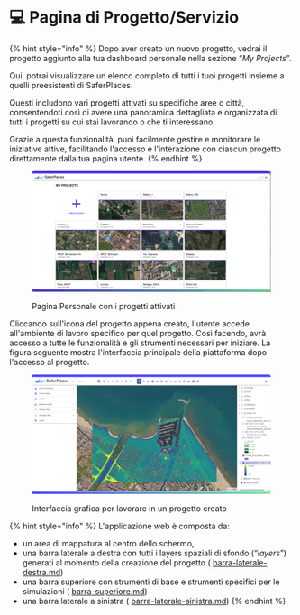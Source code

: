 # 💻 Pagina di Progetto/Servizio

{% hint style="info" %}
Dopo aver creato un nuovo progetto, vedrai il progetto aggiunto alla tua dashboard personale nella sezione “_My Projects_”.&#x20;

Qui, potrai visualizzare un elenco completo di tutti i tuoi progetti insieme a quelli preesistenti di SaferPlaces.&#x20;

Questi includono vari progetti attivati su specifiche aree o città, consentendoti così di avere una panoramica dettagliata e organizzata di tutti i progetti su cui stai lavorando o che ti interessano.

&#x20;Grazie a questa funzionalità, puoi facilmente gestire e monitorare le iniziative attive, facilitando l'accesso e l'interazione con ciascun progetto direttamente dalla tua pagina utente.
{% endhint %}

<figure><img src="../.gitbook/assets/Screenshot 2024-10-09 at 22.55.19.png" alt=""><figcaption><p>Pagina Personale con i progetti attivati</p></figcaption></figure>

Cliccando sull'icona del progetto appena creato, l'utente accede all'ambiente di lavoro specifico per quel progetto. Così facendo, avrà accesso a tutte le funzionalità e gli strumenti necessari per iniziare. La figura seguente mostra l'interfaccia principale della piattaforma dopo l'accesso al progetto.

<figure><img src="../.gitbook/assets/image (1).png" alt=""><figcaption><p>Interfaccia grafica per lavorare in un progetto creato</p></figcaption></figure>

{% hint style="info" %}
L'applicazione web è composta da:

* un area di mappatura al centro dello schermo,&#x20;
* una barra laterale a destra con tutti i layers spaziali di sfondo (“_layers_”) generati al momento della creazione del progetto ( [barra-laterale-destra.md](barra-laterale-destra.md "mention"))
* una barra superiore  con strumenti di base e strumenti specifici per le simulazioni ( [barra-superiore.md](barra-superiore.md "mention"))
* una barra laterale a sinistra ( [barra-laterale-sinistra.md](barra-laterale-sinistra.md "mention"))
{% endhint %}

